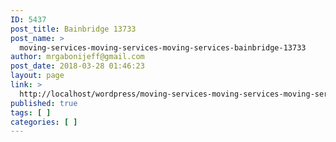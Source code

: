 ```yaml
---
ID: 5437
post_title: Bainbridge 13733
post_name: >
  moving-services-moving-services-moving-services-bainbridge-13733
author: mrgabonijeff@gmail.com
post_date: 2018-03-28 01:46:23
layout: page
link: >
  http://localhost/wordpress/moving-services-moving-services-moving-services-bainbridge-13733/
published: true
tags: [ ]
categories: [ ]
---
```

